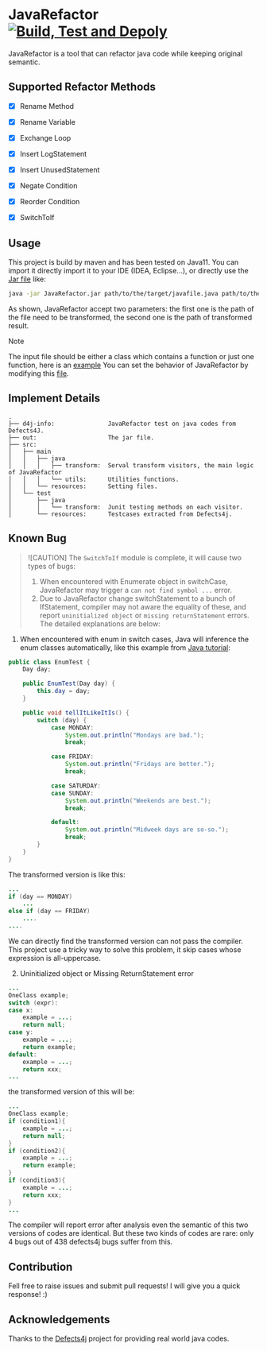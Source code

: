 # JavaRefactor [![Build, Test and Depoly](https://github.com/Feng-Jay/JavaRefactor/actions/workflows/maven.yml/badge.svg)](https://github.com/Feng-Jay/JavaRefactor/actions/workflows/maven.yml)

JavaRefactor is a tool that can refactor java code while keeping original semantic.

## Supported Refactor Methods

- [x] Rename Method
- [x] Rename Variable
- [x] Exchange Loop
- [x] Insert LogStatement
- [x] Insert UnusedStatement
- [x] Negate Condition
- [x] Reorder Condition
- [x] SwitchToIf


## Usage

This project is build by maven and has been tested on Java11. You can import it directly import it to your IDE (IDEA, Eclipse...), or directly use the [Jar file](https://github.com/Feng-Jay/JavaRefactor/blob/master/out/artifacts/JavaRefactor_jar/JavaRefactor.jar) like:

```bash
java -jar JavaRefactor.jar path/to/the/target/javafile.java path/to/the/transformed/result.java
```

As shown, JavaRefactor accept two parameters: the first one is the path of the file need to be transformed, the second one is the path of transformed result.

> [!NOTE]
> The input file should be either a class which contains a function or just one function, here is an [example](https://github.com/Feng-Jay/JavaRefactor/blob/master/d4j-info/testCases/test.java)
> You can set the behavior of JavaRefactor by modifying this [file](https://github.com/Feng-Jay/JavaRefactor/blob/master/src/main/resources/setting.properties).

## Implement Details

```text
.
├── d4j-info:               JavaRefactor test on java codes from Defects4J.
├── out:                    The jar file.
├── src:                            
│   ├── main
│   │   ├── java
│   │   │   ├── transform:  Serval transform visitors, the main logic of JavaRefactor
│   │   │   └── utils:      Utilities functions.
│   │   └── resources:      Setting files.
│   └── test
│       ├── java
│       │   └── transform:  Junit testing methods on each visitor.
│       └── resources:      Testcases extracted from Defects4j.
```

## Known Bug

> ![CAUTION]
> The `SwitchToIf` module is complete, it will cause two types of bugs: 
> 1. When encountered with Enumerate object in switchCase, JavaRefactor may trigger a `can not find symbol ...` error.
> 2. Due to JavaRefactor change switchStatement to a bunch of IfStatement, compiler may not aware the equality of these, and report `uninitialized object` or `missing returnStatement` errors.
> The detailed explanations are below:

1. When encountered with enum in switch cases, Java will inference the enum classes automatically, like this example from [Java tutorial](https://docs.oracle.com/javase/tutorial/java/javaOO/enum.html):

```java
public class EnumTest {
    Day day;

    public EnumTest(Day day) {
        this.day = day;
    }

    public void tellItLikeItIs() {
        switch (day) {
            case MONDAY:
                System.out.println("Mondays are bad.");
                break;

            case FRIDAY:
                System.out.println("Fridays are better.");
                break;

            case SATURDAY:
            case SUNDAY:
                System.out.println("Weekends are best.");
                break;

            default:
                System.out.println("Midweek days are so-so.");
                break;
        }
    }
}
```

The transformed version is like this:

```java
...
if (day == MONDAY)
    ...
else if (day == FRIDAY)
    ....
....
```

We can directly find the transformed version can not pass the compiler. This project use a tricky way to solve this problem, it skip cases whose expression is all-uppercase.

2. Uninitialized object or Missing ReturnStatement error

```java
...
OneClass example;
switch (expr):
case x:
    example = ...;
    return null;
case y:
    example = ...;
    return example;
default:
    example = ...;
    return xxx;
...
```
the transformed version of this will be:

```java
...
OneClass example;
if (condition1){
    example = ...;
    return null;
}
if (condition2){
    example = ...;
    return example;
}
if (condition3){
    example = ...;
    return xxx;
}
...
```

The compiler will report error after analysis even the semantic of this two versions of codes are identical. But these two kinds of codes are rare: only 4 bugs out of 438 defects4j bugs suffer from this.

## Contribution

Fell free to raise issues and submit pull requests! I will give you a quick response! :)

## Acknowledgements

Thanks to the [Defects4j](https://github.com/rjust/defects4j/) project for providing real world java codes.
